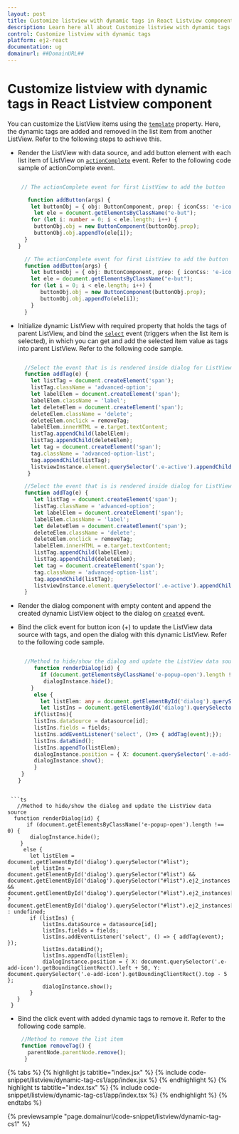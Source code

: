 ```yaml
---
layout: post
title: Customize listview with dynamic tags in React Listview component | Syncfusion
description: Learn here all about Customize listview with dynamic tags in Syncfusion React Listview component of Syncfusion Essential JS 2 and more.
control: Customize listview with dynamic tags 
platform: ej2-react
documentation: ug
domainurl: ##DomainURL##
---
```


# Customize listview with dynamic tags in React Listview component

You can customize the ListView items using the [`template`](https://ej2.syncfusion.com/react/documentation/api/list-view/#template) property. Here, the dynamic tags are added and removed in the list item from another ListView. Refer to the following steps to achieve this.

* Render the ListView with data source, and add button element with each list item of ListView on [`actionComplete`](https://ej2.syncfusion.com/react/documentation/api/list-view/#actioncomplete) event.
Refer to the following code sample of actionComplete event.



   ```ts

    // The actionComplete event for first ListView to add the button

      function addButton(args) {
       let buttonObj = { obj: ButtonComponent, prop: { iconCss: 'e-icons e-add-icon', cssClass: 'e-small e-round' } };
        let ele = document.getElementsByClassName("e-but");
       for (let i: number = 0; i < ele.length; i++) {
        buttonObj.obj = new ButtonComponent(buttonObj.prop);
        buttonObj.obj.appendTo(ele[i]);
     }
   }

  ```

  ```ts
    // The actionComplete event for first ListView to add the button
    function addButton(args) {
      let buttonObj = { obj: ButtonComponent, prop: { iconCss: 'e-icons e-add-icon', cssClass: 'e-small e-round' } };
      let ele = document.getElementsByClassName("e-but");
      for (let i = 0; i < ele.length; i++) {
         buttonObj.obj = new ButtonComponent(buttonObj.prop);
         buttonObj.obj.appendTo(ele[i]);
      }
    }
  ```

* Initialize dynamic ListView with required property that holds the tags of parent ListView, and bind the [`select`](https://ej2.syncfusion.com/react/documentation/api/list-view/#select) event (triggers when the list item is selected), in which you can get and add the selected item value as tags into parent ListView. Refer to the following code sample.



   ```ts

     //Select the event that is is rendered inside dialog for ListView
     function addTag(e) {
       let listTag = document.createElement('span');
       listTag.className = 'advanced-option';
       let labelElem = document.createElement('span');
       labelElem.className = 'label';
       let deleteElem = document.createElement('span');
       deleteElem.className = 'delete';
       deleteElem.onclick = removeTag;
       labelElem.innerHTML = e.target.textContent;
       listTag.appendChild(labelElem);
       listTag.appendChild(deleteElem);
       let tag = document.createElement('span');
       tag.className = 'advanced-option-list';
       tag.appendChild(listTag);
       listviewInstance.element.querySelector('.e-active').appendChild(tag);
      }
  ```

  ```ts
    //Select the event that is is rendered inside dialog for ListView
    function addTag(e) {
       let listTag = document.createElement('span');
       listTag.className = 'advanced-option';
       let labelElem = document.createElement('span');
       labelElem.className = 'label';
       let deleteElem = document.createElement('span');
       deleteElem.className = 'delete';
       deleteElem.onclick = removeTag;
       labelElem.innerHTML = e.target.textContent;
       listTag.appendChild(labelElem);
       listTag.appendChild(deleteElem);
       let tag = document.createElement('span');
       tag.className = 'advanced-option-list';
       tag.appendChild(listTag);
       listviewInstance.element.querySelector('.e-active').appendChild(tag);
    }
  ```


* Render the dialog component with empty content and append the created dynamic ListView object to the dialog on [`created`](https://ej2.syncfusion.com/react/documentation/api/dialog#created) event.

* Bind the click event for button icon (+) to update the ListView data source with tags, and open the dialog with this dynamic ListView. Refer to the following code sample.



   ```ts

     //Method to hide/show the dialog and update the ListView data source
        function renderDialog(id) {
          if (document.getElementsByClassName('e-popup-open').length !== 0) {
           dialogInstance.hide();
       }
        else {
          let listElem: any = document.getElementById('dialog').querySelector("#list");
          let listIns = document.getElementById('dialog').querySelector("#list") && document.getElementById('dialog').querySelector("#list").ej2_instances && document.getElementById('dialog').querySelector("#list").ej2_instances[0] ? document.getElementById('dialog').querySelector("#list").ej2_instances[0] : undefined;
        if(listIns){
        listIns.dataSource = datasource[id];
        listIns.fields = fields;
        listIns.addEventListener('select', ()=> { addTag(event);});
        listIns.dataBind();
        listIns.appendTo(listElem);
        dialogInstance.position = { X: document.querySelector('.e-add-icon').getBoundingClientRect().left + 50, Y: document.querySelector('.e-add-icon').getBoundingClientRect().top - 5 };
        dialogInstance.show();
        }
    }
   }

 ```

  ```ts
    //Method to hide/show the dialog and update the ListView data source
   function renderDialog(id) {
       if (document.getElementsByClassName('e-popup-open').length !== 0) {
        dialogInstance.hide();
     }
      else {
        let listElem = document.getElementById('dialog').querySelector("#list");
        let listIns = document.getElementById('dialog').querySelector("#list") && document.getElementById('dialog').querySelector("#list").ej2_instances && document.getElementById('dialog').querySelector("#list").ej2_instances[0] ? document.getElementById('dialog').querySelector("#list").ej2_instances[0] : undefined;
        if (listIns) {
            listIns.dataSource = datasource[id];
            listIns.fields = fields;
            listIns.addEventListener('select', () => { addTag(event); });
            listIns.dataBind();
            listIns.appendTo(listElem);
            dialogInstance.position = { X: document.querySelector('.e-add-icon').getBoundingClientRect().left + 50, Y: document.querySelector('.e-add-icon').getBoundingClientRect().top - 5 };
            dialogInstance.show();
        }
    }
  }
  ```

* Bind the click event with added dynamic tags to remove it. Refer to the following code sample.

  ```ts
   //Method to remove the list item
   function removeTag() {
     parentNode.parentNode.remove();
    }
  ```

{% tabs %}
{% highlight js tabtitle="index.jsx" %}
{% include code-snippet/listview/dynamic-tag-cs1/app/index.jsx %}
{% endhighlight %}
{% highlight ts tabtitle="index.tsx" %}
{% include code-snippet/listview/dynamic-tag-cs1/app/index.tsx %}
{% endhighlight %}
{% endtabs %}

 {% previewsample "page.domainurl/code-snippet/listview/dynamic-tag-cs1" %}